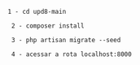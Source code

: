 ```
1 - cd upd8-main
```
```
 2 - composer install
```
```
 3 - php artisan migrate --seed
```
```
 4 - acessar a rota localhost:8000
```

